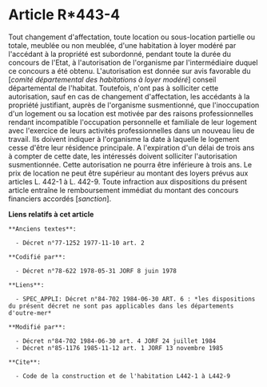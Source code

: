# Article R*443-4

Tout changement d'affectation, toute location ou sous-location partielle ou totale, meublée ou non meublée, d'une habitation
à loyer modéré par l'accédant à la propriété est subordonné, pendant toute la durée du concours de l'Etat, à l'autorisation
de l'organisme par l'intermédiaire duquel ce concours a été obtenu. L'autorisation est donnée sur avis favorable du [*comité
départemental des habitations à loyer modéré*] conseil départemental de l'habitat. Toutefois, n'ont pas à solliciter cette
autorisation, sauf en cas de changement d'affectation, les accédants à la propriété justifiant, auprès de l'organisme
susmentionné, que l'inoccupation d'un logement ou sa location est motivée par des raisons professionnelles rendant
incompatible l'occupation personnelle et familiale de leur logement avec l'exercice de leurs activités professionnelles dans
un nouveau lieu de travail. Ils doivent indiquer à l'organisme la date à laquelle le logement cesse d'être leur résidence
principale. A l'expiration d'un délai de trois ans à compter de cette date, les intéressés doivent solliciter l'autorisation
susmentionnée. Cette autorisation ne pourra être inférieure à trois ans. Le prix de location ne peut être supérieur au
montant des loyers prévus aux articles L. 442-1 à L. 442-9. Toute infraction aux dispositions du présent article entraîne le
remboursement immédiat du montant des concours financiers accordés [*sanction*].

**Liens relatifs à cet article**

	**Anciens textes**:

	  - Décret n°77-1252 1977-11-10 art. 2

	**Codifié par**:

	  - Décret n°78-622 1978-05-31 JORF 8 juin 1978

	**Liens**:

	  - SPEC_APPLI: Décret n°84-702 1984-06-30 ART. 6 : *les dispositions du présent décret ne sont pas applicables dans les départements d'outre-mer*

	**Modifié par**:

	  - Décret n°84-702 1984-06-30 art. 4 JORF 24 juillet 1984
	  - Décret n°85-1176 1985-11-12 art. 1 JORF 13 novembre 1985

	**Cite**:

	  - Code de la construction et de l'habitation L442-1 à L442-9
